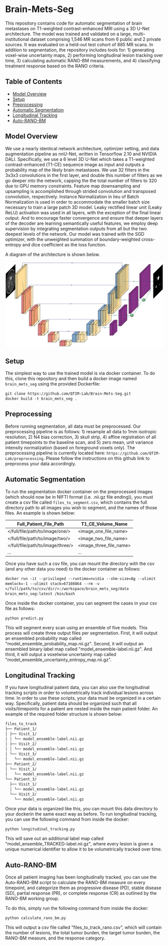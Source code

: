 # Brain-Mets-Seg

This repository contains code for automatic segmentation of brain metastases on T1-weighted contrast-enhanced MRI using a 3D U-Net architecture. The model was trained and validated on a large, multi-institutional dataset comprising 1,546 MR scans from 6 public and 2 private sources. It was evaluated on a held-out test cohort of 885 MR scans. In addition to segmentation, the repository includes tools for: 1) generating voxel-wise uncertainty maps, 2) performing longitudinal lesion tracking over time, 3) calculating automatic RANO-BM measurements, and 4) classifying treatment response based on the RANO criteria.

## Table of Contents

- [Model Overview](#model-overview)
- [Setup](#setup)
- [Preprocessing](#preprocessing)
- [Automatic Segmentation](#automatic-segmentation)
- [Longitudinal Tracking](#longitudinal-tracking)
- [Auto-RANO-BM](#auto-rano-bm)

## Model Overview

We use a nearly identical network architecture, optimizer setting, and data augmentation pipeline as nnU-Net, written in Tensorflow 2.10 and NVIDIA DALI. Specifically, we use a 6 level 3D U-Net which takes a T1-weighted contrast-enhanced (T1-CE) sequence image as input and outputs a probability map of the likely brain metastases. We use 32 filters in the 3x3x3 convolutions in the first layer, and double this number of filters as we go deeper into the network, capping the the total number of filters to 320 due to GPU memory constraints. Feature map downsampling and upsampling is accomplished through strided convolution and transposed convolution, respectively. Instance Normalization in lieu of Batch Normalization is used in order to accommodate the smaller batch size necessary to train a large patch 3D model. Leaky rectified linear unit (Leaky ReLU) activation was used in all layers, with the exception of the final linear output. And to encourage faster convergence and ensure that deeper layers of the decoder are learning semantically useful features, we employ deep supervision by integrating segmentation outputs from all but the two deepest levels of the network. Our model was trained with the SGD optimizer, with the unweighted summation of boundary-weighted cross-entropy and dice coefficient as the loss function.

A diagram of the architecture is shown below.

<img src="images/3D_UNet.png" width="900"/>

## Setup

The simplest way to use the trained model is via docker container. To do this, clone this repository and then build a docker image named `brain_mets_seg` using the provided Dockerfile:

```
git clone https://github.com/QTIM-Lab/Brain-Mets-Seg.git
docker build -t brain_mets_seg .
```

## Preprocessing

Before running segmentation, all data must be preprocessed. Our preprocessing pipeline is as follows: 1) resample all data to 1mm isotropic resolution, 2) N4 bias correction, 3) skull strip, 4) affine registration of all patient timepoints to the baseline scan, and 5) zero mean, unit variance intensity normalization (based on foreground voxels only). The preprocessing pipeline is currently located here: `https://github.com/QTIM-Lab/preprocessing`. Please follow the instructions on this github link to preprocess your data accordingly.

## Automatic Segmentation

To run the segmentation docker container on the preprocessed images (which should now be in NIFTI format (i.e. .nii.gz file ending)), you must create a csv file called `files_to_segment.csv`, which contains the full directory path to all images you wish to segment, and the names of those files. An example is shown below:

| Full_Patient_File_Path | T1_CE_Volume_Name |
| --- | --- |
| </full/file/path/to/image/one/> | <image_one_file_name> |
| </full/file/path/to/image/two/> | <image_two_file_name> |
| </full/file/path/to/image/three/> | <image_three_file_name> |
| ... | ... |

Once you have such a csv file, you can mount the directory with the csv (and any other data you need) to the docker container as follows:

```
docker run -it --privileged --runtime=nvidia --shm-size=8g --ulimit memlock=-1 --ulimit stack=67108864 --rm -v </full/path/to/csv/dir/>:/workspace/brain_mets_seg/data brain_mets_seg:latest /bin/bash
```

Once inside the docker container, you can segment the cases in your csv file as follows:

```
python predict.py
```

This will segment every scan using an ensemble of five models. This process will create three output files per segmentation. First, it will output an ensembled probability map called "model_ensemble_probability_map.nii.gz". Second, it will output an ensembled binary label map called "model_ensemble-label.nii.gz". And third, it will output a voxelwise uncertainty map called "model_ensemble_uncertainty_entropy_map.nii.gz".

## Longitudinal Tracking

If you have longitudinal patient data, you can also use the longitudinal tracking scripts in order to volumetrically track individual lesions across time. In order to use these scripts, your data must be organized in a certain way. Specifically, patient data should be organized such that all visits/timepoints for a patient are nested inside the main patient folder. An example of the required folder structure is shown below:

```
files_to_track
├── Patient_1/
│ ├── Visit_1/
│ │ └── model_ensemble-label.nii.gz
│ ├── Visit_2/
│ │ └── model_ensemble-label.nii.gz
│ └── Visit_3/
│   └── model_ensemble-label.nii.gz
├── Patient_2/
│ └── Visit_1/
│   └── model_ensemble-label.nii.gz
└── Patient_3/
  ├── Visit_1/
  │ └── model_ensemble-label.nii.gz
  └── Visit_2/
    └── model_ensemble-label.nii.gz
```

Once your data is organized like this, you can mount this data directory to your dockerin the same exact way as before. To run longitudinal tracking, you can use the following command from inside the docker:

```
python longitudinal_tracking.py
```

This will save out an additional label map called "model_ensemble_TRACKED-label.nii.gz", where every lesion is given a unique numerical identifier to allow it to be volumetrically tracked over time.

## Auto-RANO-BM

Once all patient imaging has been longitudinally tracked, you can use the Auto-RANO-BM script to calculate the RANO-BM measure on every timepoint, and categorize them as progressive disease (PD), stable disease (SD), partial response (PR), or complete response (CR) as outlined by the RANO-BM working group.

To do this, simply run the following command from inside the docker:

```
python calculate_rano_bm.py
```

This will output a csv file called "files_to_track_rano.csv", which will contain the number of lesions, the total tumor burden, the target tumor burden, the RANO-BM measure, and the response category.
